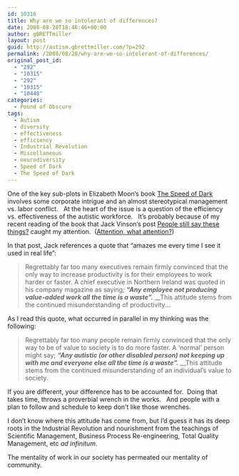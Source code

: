 ```yaml
---
id: 10316
title: Why are we so intolerant of differences?
date: 2008-08-28T18:46:46+00:00
author: gBRETTmiller
layout: post
guid: http://autism.gbrettmiller.com/?p=292
permalink: /2008/08/28/why-are-we-so-intolerant-of-differences/
original_post_id:
  - "292"
  - "10315"
  - "292"
  - "10315"
  - "10448"
categories:
  - Pound of Obscure
tags:
  - Autism
  - diversity
  - effectiveness
  - efficiency
  - Industrial Revolution
  - Miscellaneous
  - neurodiversity
  - Speed of Dark
  - The Speed of Dark
---
```

One of the key sub-plots in Elizabeth Moon&#8217;s book [The Speed of Dark](http://www.speedofdark-thebook.com/) involves some corporate intrigue and an almost stereotypical management vs. labor conflict.   At the heart of the issue is a question of the efficiency vs. effectiveness of the autistic workforce.   It&#8217;s probably because of my recent reading of the book that Jack Vinson&#8217;s post [People still say these things?](http://blog.jackvinson.com/archives/2008/08/12/people_still_say_these_things.html) caught my attention.  ([Attention, what attention?](http://blog.jackvinson.com/archives/2008/08/26/attention_what_attention.html))

In that post, Jack references a quote that &#8220;amazes me every time I see it used in real life&#8221;:

> Regrettably far too many executives remain firmly convinced that the only way to increase productivity is for their employees to work harder or faster. A chief executive in Northern Ireland was quoted in his company magazine as saying; _**&#8220;Any employee not producing value-added work all the time is a waste&#8221;.**_ __This attitude stems from the continued misunderstanding of productivity&#8230;

As I read this quote, what occurred in parallel in my thinking was the following:

> Regrettably far too many people remain firmly convinced that the only way to be of value to society is to do more faster. A &#8216;normal&#8217; person might say; _**&#8220;Any autistic (or other disabled person) not keeping up with me and everyone else all the time is a waste&#8221;.**_ __This attitude stems from the continued misunderstanding of an individual&#8217;s value to society.

If you are different, your difference has to be accounted for.  Doing that takes time, throws a proverbial wrench in the works.   And people with a plan to follow and schedule to keep don&#8217;t like those wrenches.

I don&#8217;t know where this attitude has come from, but I&#8217;d guess it has its deep roots in the Industrial Revolution and nourishment from the teachings of Scientific Management, Business Process Re-engineering, Total Quality Management, etc _ad infinitum_.

The mentality of work in our society has permeated our mentality of community.
